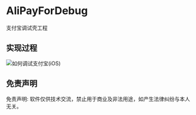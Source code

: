 # AliPayForDebug
支付宝调试壳工程

## 实现过程
![如何调试支付宝(iOS)](https://juejin.im/post/5e8083d06fb9a03c621663df#heading-12)

## 免责声明
免责声明: 软件仅供技术交流，禁止用于商业及非法用途，如产生法律纠纷与本人无关。

